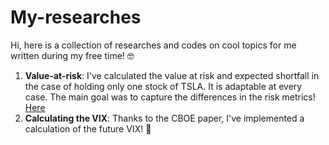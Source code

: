 # My-researches
Hi, here is a collection of researches and codes on cool topics for me written during my free time! 🤓

1. **Value-at-risk**: I've calculated the value at risk and expected shortfall in the case of holding only one stock of TSLA. It is adaptable at every case. The main goal was to capture the differences in the risk metrics! [Here]([url](https://github.com/yukigiusy/My-researches/blob/main/VAR_%20(1).ipynb))
2. **Calculating the VIX**: Thanks to the CBOE paper, I've implemented a calculation of the future VIX! 🚀
